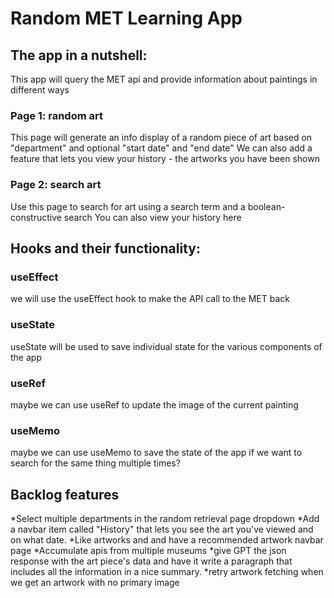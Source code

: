 # Random MET Learning App
## The app in a nutshell:
This app will query the MET api and provide information about paintings in different ways
### Page 1: random art
This page will generate an info display of a random piece of art based on "department" and optional "start date" and "end date"
We can also add a feature that lets you view your history - the artworks you have been shown
### Page 2: search art
Use this page to search for art using a search term and a boolean-constructive search 
You can also view your history here

## Hooks and their functionality:
### useEffect
we will use the useEffect hook to make the API call to the MET back
### useState
useState will be used to save individual state for the various components of the app
### useRef
maybe we can use useRef to update the image of the current painting
### useMemo
maybe we can use useMemo to save the state of the app if we want to search for the same thing multiple times?

## Backlog features
*Select multiple departments in the random retrieval page dropdown
*Add a navbar item called "History" that lets you see the art you've viewed and on what date. 
*Like artworks and and have a recommended artwork navbar page
*Accumulate apis from multiple museums
*give GPT the json response with the art piece's data and have it write a paragraph that includes all the information in a nice summary.
*retry artwork fetching when we get an artwork with no primary image